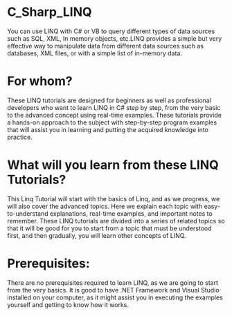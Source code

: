 # C_Sharp_LINQ
 You can use LINQ with C# or VB to query different types of data sources such as SQL, XML, In memory objects, etc.LINQ provides a simple but very effective way to manipulate data from different data sources such as databases, XML files, or with a simple list of in-memory data. 

# For whom?
These LINQ tutorials are designed for beginners as well as professional developers who want to learn LINQ in C# step by step, from the very basic to the advanced concept using real-time examples. These tutorials provide a hands-on approach to the subject with step-by-step program examples that will assist you in learning and putting the acquired knowledge into practice.

# What will you learn from these LINQ Tutorials?
This Linq Tutorial will start with the basics of Linq, and as we progress, we will also cover the advanced topics. Here we explain each topic with easy-to-understand explanations, real-time examples, and important notes to remember. These LINQ tutorials are divided into a series of related topics so that it will be good for you to start from a topic that must be understood first, and then gradually, you will learn other concepts of LINQ. 

# Prerequisites:
There are no prerequisites required to learn LINQ, as we are going to start from the very basics. It is good to have .NET Framework and Visual Studio installed on your computer, as it might assist you in executing the examples yourself and getting to know how it works.
